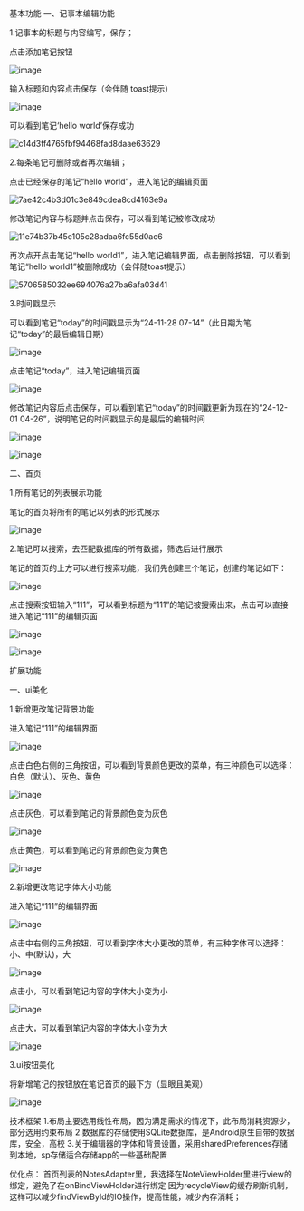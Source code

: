基本功能
一、记事本编辑功能

1.记事本的标题与内容编写，保存；

点击添加笔记按钮

![image](https://github.com/user-attachments/assets/08ed1b02-2334-45ab-bbf0-2a9a4345c9b3)

输入标题和内容点击保存（会伴随 toast提示）

![image](https://github.com/user-attachments/assets/dd97deab-e3d2-4b38-90ee-c3dd27476ff0)

可以看到笔记‘hello world’保存成功

![c14d3ff4765fbf94468fad8daae63629](https://github.com/user-attachments/assets/1192cf98-1fb6-4a3b-872d-d8ca09cae8e4)

2.每条笔记可删除或者再次编辑；

点击已经保存的笔记“hello world”，进入笔记的编辑页面

![7ae42c4b3d01c3e849cdea8cd4163e9a](https://github.com/user-attachments/assets/7252abf9-bb3e-4254-b9f5-8a79d4c3c8cb)

修改笔记内容与标题并点击保存，可以看到笔记被修改成功

![11e74b37b45e105c28adaa6fc55d0ac6](https://github.com/user-attachments/assets/539ce0ce-2971-4efc-9452-b430f27baff2)

再次点开点击笔记“hello world1”，进入笔记编辑界面，点击删除按钮，可以看到笔记“hello world1”被删除成功（会伴随toast提示）

![5706585032ee694076a27ba6afa03d41](https://github.com/user-attachments/assets/278cd14a-181b-453b-8f5d-ba4ce5ecb456)

3.时间戳显示

可以看到笔记“today”的时间戳显示为“24-11-28 07-14”（此日期为笔记“today”的最后编辑日期）

![image](https://github.com/user-attachments/assets/c1ab2e1f-448b-44bc-b0e6-6cd5cc3e1e16)

点击笔记“today”，进入笔记编辑页面

![image](https://github.com/user-attachments/assets/3b63efb0-38c4-45bf-942a-fdf03903d0fa)

修改笔记内容后点击保存，可以看到笔记“today”的时间戳更新为现在的“24-12-01 04-26”，说明笔记的时间戳显示的是最后的编辑时间

![image](https://github.com/user-attachments/assets/dbbf357f-569c-456e-a884-79aa6af1bf20)

![image](https://github.com/user-attachments/assets/a8f39bd6-5d50-4b2b-9af3-87b0ed6b0871)

二、首页

1.所有笔记的列表展示功能

笔记的首页将所有的笔记以列表的形式展示

![image](https://github.com/user-attachments/assets/bab95f18-680d-420b-aebc-90931f3d466f)

2.笔记可以搜索，去匹配数据库的所有数据，筛选后进行展示

笔记的首页的上方可以进行搜索功能，我们先创建三个笔记，创建的笔记如下：

![image](https://github.com/user-attachments/assets/06bb5899-f3ed-403d-817a-f23a289a9124)

点击搜索按钮输入“111”，可以看到标题为“111”的笔记被搜索出来，点击可以直接进入笔记“111”的编辑页面

![image](https://github.com/user-attachments/assets/84e19682-b2db-4c5d-a0ab-c7b08ae29312)

![image](https://github.com/user-attachments/assets/3fe29a02-ddd4-44f9-87e6-d6a2d4909f50)

扩展功能

一、ui美化

1.新增更改笔记背景功能

进入笔记“111”的编辑界面

![image](https://github.com/user-attachments/assets/a91f9728-8e3b-4c6f-876f-bd177a612a76)

点击白色右侧的三角按钮，可以看到背景颜色更改的菜单，有三种颜色可以选择：白色（默认）、灰色、黄色

![image](https://github.com/user-attachments/assets/d086933d-dd06-4005-b0ee-c911af9246d7)

点击灰色，可以看到笔记的背景颜色变为灰色

![image](https://github.com/user-attachments/assets/6e1f8ec3-08d8-4cf4-8381-64c36b5cb0d7)

点击黄色，可以看到笔记的背景颜色变为黄色

![image](https://github.com/user-attachments/assets/d4d32b65-1eb4-45ab-81ba-7b79a4d348fe)

2.新增更改笔记字体大小功能

进入笔记“111”的编辑界面

![image](https://github.com/user-attachments/assets/1a1b5b1b-e4c5-4381-a98c-036c8f7e5ac5)

点击中右侧的三角按钮，可以看到字体大小更改的菜单，有三种字体可以选择：小、中(默认)，大

![image](https://github.com/user-attachments/assets/4e5defd2-03fc-4ff4-b6ac-746f5dd8713a)

点击小，可以看到笔记内容的字体大小变为小

![image](https://github.com/user-attachments/assets/694259ec-c662-4b66-9d3e-bc0fc7baf23a)

点击大，可以看到笔记内容的字体大小变为大

![image](https://github.com/user-attachments/assets/37ebabf0-5b55-4666-92ca-ded009378717)

3.ui按钮美化

将新增笔记的按钮放在笔记首页的最下方（显眼且美观）

![image](https://github.com/user-attachments/assets/7c3c9dc0-3e01-4373-9a86-b349a4372338)


技术框架
1.布局主要选用线性布局，因为满足需求的情况下，此布局消耗资源少，部分选用约束布局
2.数据库的存储使用SQLite数据库，是Android原生自带的数据库，安全，高校
3.关于编辑器的字体和背景设置，采用sharedPreferences存储到本地，sp存储适合存储app的一些基础配置

优化点：
首页列表的NotesAdapter里，我选择在NoteViewHolder里进行view的绑定，避免了在onBindViewHolder进行绑定
因为recycleView的缓存刷新机制，这样可以减少findViewById的IO操作，提高性能，减少内存消耗；
